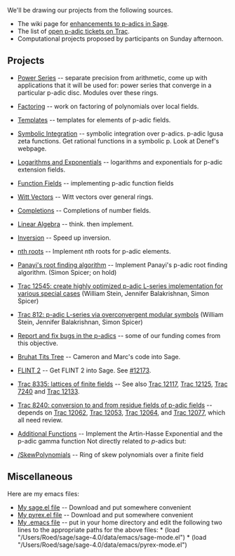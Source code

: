 
We'll be drawing our projects from the following sources. 

* The wiki page for <a href="/padics">enhancements to p-adics in Sage</a>.   
* The list of <a class="http" href="http://trac.sagemath.org/sage_trac/query?status=needs_info&amp;status=needs_review&amp;status=needs_work&amp;status=new&amp;component=padics&amp;order=priority">open p-adic tickets on Trac</a>. 
* Computational projects proposed by participants on Sunday afternoon. 

## Projects

* <a href="/padicSageDays/Projects/PowerSeries">Power Series</a> -- separate precision from arithmetic, come up with applications that it will be used for: power series that converge in a particular p-adic disc.  Modules over these rings. 
* <a href="/padicSageDays/Projects/Factoring">Factoring</a> -- work on factoring of polynomials over local fields. 
* <a href="/padicSageDays/Projects/Templates">Templates</a> -- templates for elements of p-adic fields. 
* <a href="/padicSageDays/Projects/SymbolicIntegration">Symbolic Integration</a> -- symbolic integration over p-adics.  p-adic Igusa zeta functions.  Get rational functions in a symbolic p.  Look at Denef's webpage. 
* <a href="/padicSageDays/Projects/LogarithmsForExt">Logarithms and Exponentials</a> -- logarithms and exponentials for p-adic extension fields. 
* <a href="/padicSageDays/Projects/FunctionFields">Function Fields</a> -- implementing p-adic function fields 
* <a href="/padicSageDays/Projects/WittVectors">Witt Vectors</a> -- Witt vectors over general rings. 
* <a href="/padicSageDays/Projects/Completions">Completions</a> -- Completions of number fields. 
* <a href="/padicSageDays/Projects/LinearAlgebra">Linear Algebra</a> -- think.  then implement. 
* <a href="/padicSageDays/Projects/Inversion">Inversion</a> -- Speed up inversion. 
* <a href="/padicSageDays/Projects/nthRoots">nth roots</a> -- Implement nth roots for p-adic elements. 
* <a href="/padicSageDays/Projects/PadicRootAlgorithm">Panayi's root finding algorithm</a> -- Implement Panayi's p-adic root finding algorithm. (Simon Spicer; on hold)  
* <a class="http" href="http://trac.sagemath.org/sage_trac/ticket/12545">Trac 12545: create highly optimized p-adic L-series implementation for various special cases</a> (William Stein, Jennifer Balakrishnan, Simon Spicer) 
* <a class="http" href="http://trac.sagemath.org/sage_trac/ticket/812">Trac 812: p-adic L-series via overconvergent modular symbols</a>  (William Stein, Jennifer Balakrishnan, Simon Spicer) 
* <a href="/padicSageDays/Projects/BugSquash">Report and fix bugs in the p-adics</a> -- some of our funding comes from this objective.  
* <a href="/padicSageDays/Projects/BruhatTitsTree">Bruhat Tits Tree</a> -- Cameron and Marc's code into Sage. 
* <a href="/padicSageDays/Projects/FLINT2">FLINT 2</a> -- Get FLINT 2 into Sage. See <a class="http" href="http://trac.sagemath.org/sage_trac/ticket/12173">#12173</a>. 
* <a class="http" href="http://trac.sagemath.org/sage_trac/ticket/8335">Trac 8335: lattices of finite fields</a> -- See also <a class="http" href="http://trac.sagemath.org/sage_trac/ticket/12117">Trac 12117</a>, <a class="http" href="http://trac.sagemath.org/sage_trac/ticket/12125">Trac 12125</a>, <a class="http" href="http://trac.sagemath.org/sage_trac/ticket/7240">Trac 7240</a> and <a class="http" href="http://trac.sagemath.org/sage_trac/ticket/12133">Trac 12133</a>. 
* <a class="http" href="http://trac.sagemath.org/sage_trac/ticket/8240">Trac 8240: conversion to and from residue fields of p-adic fields</a> -- depends on <a class="http" href="http://trac.sagemath.org/sage_trac/ticket/12062">Trac 12062</a>, <a class="http" href="http://trac.sagemath.org/sage_trac/ticket/12053">Trac 12053</a>, <a class="http" href="http://trac.sagemath.org/sage_trac/ticket/12064">Trac 12064</a>, and <a class="http" href="http://trac.sagemath.org/sage_trac/ticket/12077">Trac 12077</a>, which all need review. 
* <a href="/padicSageDays/Projects/AdditionalFunctions">Additional Functions</a> -- Implement the Artin-Hasse Exponential and the p-adic gamma function 
Not directly related to $p$-adics but: 

* <a href="/padicSageDays/Projects/SkewPolynomials">/SkewPolynomials</a> -- Ring of skew polynomials over a finite field 

## Miscellaneous

Here are my emacs files: 

* <a class="http" href="http://sage.math.washington.edu/home/roed/sage.el">My sage.el file</a> -- Download and put somewhere convenient 
* <a class="http" href="http://sage.math.washington.edu/home/roed/pyrex.el">My pyrex.el file</a> -- Download and put somewhere convenient 
* <a class="http" href="http://sage.math.washington.edu/home/roed/.emacs">My .emacs file</a> -- put in your home directory and edit the following two lines to the appropriate paths for the above files: 
      * (load "/Users/Roed/sage/sage-4.0/data/emacs/sage-mode.el") 
      * (load "/Users/Roed/sage/sage-4.0/data/emacs/pyrex-mode.el") 
